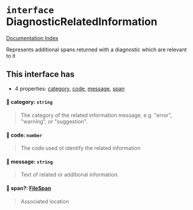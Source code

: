 # `interface` DiagnosticRelatedInformation

[Documentation Index](../README.md)

Represents additional spans returned with a diagnostic which are relevant to it

## This interface has

- 4 properties:
[category](#-category-string),
[code](#-code-number),
[message](#-message-string),
[span](#-span-filespan)


#### 📄 category: `string`

> The category of the related information message, e.g. "error", "warning", or "suggestion".



#### 📄 code: `number`

> The code used ot identify the related information



#### 📄 message: `string`

> Text of related or additional information.



#### 📄 span?: [FileSpan](../interface.FileSpan/README.md)

> Associated location



